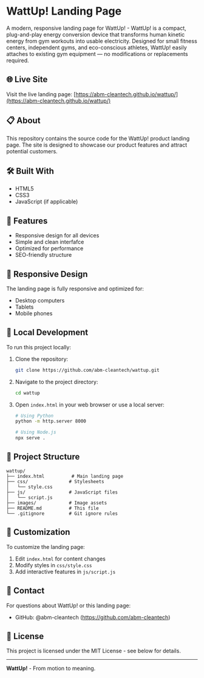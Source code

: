 # WattUp! Landing Page

A modern, responsive landing page for WattUp! - WattUp! is a compact, plug-and-play energy conversion device that transforms human kinetic energy from gym workouts into usable electricity. Designed for small fitness centers, independent gyms, and eco-conscious athletes, WattUp! easily attaches to existing gym equipment — no modifications or replacements required. 

## 🌐 Live Site

Visit the live landing page: [https://abm-cleantech.github.io/wattup/](https://abm-cleantech.github.io/wattup/)

## 📋 About

This repository contains the source code for the WattUp! product landing page. The site is designed to showcase our product features and attract potential customers.

## 🛠️ Built With

- HTML5
- CSS3
- JavaScript (if applicable)

## 🚀 Features

- Responsive design for all devices
- Simple and clean interfafce
- Optimized for performance
- SEO-friendly structure

## 📱 Responsive Design

The landing page is fully responsive and optimized for:
- Desktop computers
- Tablets
- Mobile phones

## 🔧 Local Development

To run this project locally:

1. Clone the repository:
   ```bash
   git clone https://github.com/abm-cleantech/wattup.git
   ```

2. Navigate to the project directory:
   ```bash
   cd wattup
   ```

3. Open `index.html` in your web browser or use a local server:
   ```bash
   # Using Python
   python -m http.server 8000
   
   # Using Node.js
   npx serve .
   ```

## 📂 Project Structure

```
wattup/
├── index.html          # Main landing page
├── css/               # Stylesheets
│   └── style.css
├── js/                # JavaScript files
│   └── script.js
├── images/            # Image assets
├── README.md          # This file
└── .gitignore         # Git ignore rules
```

## 🎨 Customization

To customize the landing page:

1. Edit `index.html` for content changes
2. Modify styles in `css/style.css`
3. Add interactive features in `js/script.js`

## 📧 Contact

For questions about WattUp! or this landing page:

- GitHub: @abm-cleantech (https://github.com/abm-cleantech)

## 📄 License

This project is licensed under the MIT License - see below for details.

---

**WattUp!** - From motion to meaning.
